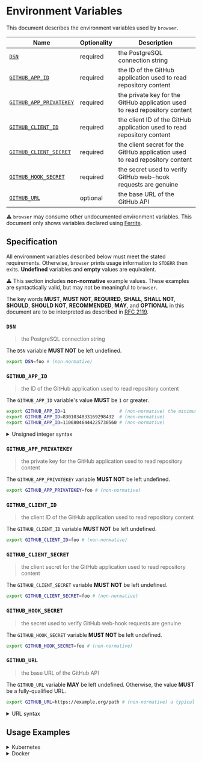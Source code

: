 # Environment Variables

This document describes the environment variables used by `browser`.

| Name                      | Optionality | Description                                                                  |
| ------------------------- | ----------- | ---------------------------------------------------------------------------- |
| [`DSN`]                   | required    | the PostgreSQL connection string                                             |
| [`GITHUB_APP_ID`]         | required    | the ID of the GitHub application used to read repository content             |
| [`GITHUB_APP_PRIVATEKEY`] | required    | the private key for the GitHub application used to read repository content   |
| [`GITHUB_CLIENT_ID`]      | required    | the client ID of the GitHub application used to read repository content      |
| [`GITHUB_CLIENT_SECRET`]  | required    | the client secret for the GitHub application used to read repository content |
| [`GITHUB_HOOK_SECRET`]    | required    | the secret used to verify GitHub web-hook requests are genuine               |
| [`GITHUB_URL`]            | optional    | the base URL of the GitHub API                                               |

⚠️ `browser` may consume other undocumented environment variables. This document
only shows variables declared using [Ferrite].

## Specification

All environment variables described below must meet the stated requirements.
Otherwise, `browser` prints usage information to `STDERR` then exits.
**Undefined** variables and **empty** values are equivalent.

⚠️ This section includes **non-normative** example values. These examples are
syntactically valid, but may not be meaningful to `browser`.

The key words **MUST**, **MUST NOT**, **REQUIRED**, **SHALL**, **SHALL NOT**,
**SHOULD**, **SHOULD NOT**, **RECOMMENDED**, **MAY**, and **OPTIONAL** in this
document are to be interpreted as described in [RFC 2119].

### `DSN`

> the PostgreSQL connection string

The `DSN` variable **MUST NOT** be left undefined.

```bash
export DSN=foo # (non-normative)
```

### `GITHUB_APP_ID`

> the ID of the GitHub application used to read repository content

The `GITHUB_APP_ID` variable's value **MUST** be `1` or greater.

```bash
export GITHUB_APP_ID=1                    # (non-normative) the minimum accepted value
export GITHUB_APP_ID=8301034833169298432  # (non-normative)
export GITHUB_APP_ID=11068046444225730560 # (non-normative)
```

<details>
<summary>Unsigned integer syntax</summary>

Unsigned integers can only be specified using decimal (base-10) notation. A
leading sign (`+` or `-`) is not supported and **MUST NOT** be specified.

Internally, the `GITHUB_APP_ID` variable is represented using an unsigned 64-bit
integer type (`uint`); any value that overflows this data-type is invalid.

</details>

### `GITHUB_APP_PRIVATEKEY`

> the private key for the GitHub application used to read repository content

The `GITHUB_APP_PRIVATEKEY` variable **MUST NOT** be left undefined.

```bash
export GITHUB_APP_PRIVATEKEY=foo # (non-normative)
```

### `GITHUB_CLIENT_ID`

> the client ID of the GitHub application used to read repository content

The `GITHUB_CLIENT_ID` variable **MUST NOT** be left undefined.

```bash
export GITHUB_CLIENT_ID=foo # (non-normative)
```

### `GITHUB_CLIENT_SECRET`

> the client secret for the GitHub application used to read repository content

The `GITHUB_CLIENT_SECRET` variable **MUST NOT** be left undefined.

```bash
export GITHUB_CLIENT_SECRET=foo # (non-normative)
```

### `GITHUB_HOOK_SECRET`

> the secret used to verify GitHub web-hook requests are genuine

The `GITHUB_HOOK_SECRET` variable **MUST NOT** be left undefined.

```bash
export GITHUB_HOOK_SECRET=foo # (non-normative)
```

### `GITHUB_URL`

> the base URL of the GitHub API

The `GITHUB_URL` variable **MAY** be left undefined. Otherwise, the value
**MUST** be a fully-qualified URL.

```bash
export GITHUB_URL=https://example.org/path # (non-normative) a typical URL for a web page
```

<details>
<summary>URL syntax</summary>

A fully-qualified URL includes both a scheme (protocol) and a hostname. URLs are
not necessarily web addresses; `https://example.org` and
`mailto:contact@example.org` are both examples of fully-qualified URLs.

</details>

## Usage Examples

<details>
<summary>Kubernetes</summary>

This example shows how to define the environment variables needed by `browser`
on a [Kubernetes container] within a Kubenetes deployment manifest.

```yaml
apiVersion: apps/v1
kind: Deployment
metadata:
  name: example-deployment
spec:
  template:
    spec:
      containers:
        - name: example-container
          env:
            - name: DSN # the PostgreSQL connection string
              value: foo
            - name: GITHUB_APP_ID # the ID of the GitHub application used to read repository content
              value: "1"
            - name: GITHUB_APP_PRIVATEKEY # the private key for the GitHub application used to read repository content
              value: foo
            - name: GITHUB_CLIENT_ID # the client ID of the GitHub application used to read repository content
              value: foo
            - name: GITHUB_CLIENT_SECRET # the client secret for the GitHub application used to read repository content
              value: foo
            - name: GITHUB_HOOK_SECRET # the secret used to verify GitHub web-hook requests are genuine
              value: foo
            - name: GITHUB_URL # the base URL of the GitHub API (optional)
              value: https://example.org/path
```

Alternatively, the environment variables can be defined within a [config map][kubernetes config map]
then referenced from a deployment manifest using `configMapRef`.

```yaml
apiVersion: v1
kind: ConfigMap
metadata:
  name: example-config-map
data:
  DSN: foo # the PostgreSQL connection string
  GITHUB_APP_ID: "1" # the ID of the GitHub application used to read repository content
  GITHUB_APP_PRIVATEKEY: foo # the private key for the GitHub application used to read repository content
  GITHUB_CLIENT_ID: foo # the client ID of the GitHub application used to read repository content
  GITHUB_CLIENT_SECRET: foo # the client secret for the GitHub application used to read repository content
  GITHUB_HOOK_SECRET: foo # the secret used to verify GitHub web-hook requests are genuine
  GITHUB_URL: https://example.org/path # the base URL of the GitHub API (optional)
---
apiVersion: apps/v1
kind: Deployment
metadata:
  name: example-deployment
spec:
  template:
    spec:
      containers:
        - name: example-container
          envFrom:
            - configMapRef:
                name: example-config-map
```

</details>

<details>
<summary>Docker</summary>

This example shows how to define the environment variables needed by `browser`
when running as a [Docker service] defined in a Docker compose file.

```yaml
service:
  example-service:
    environment:
      DSN: foo # the PostgreSQL connection string
      GITHUB_APP_ID: "1" # the ID of the GitHub application used to read repository content
      GITHUB_APP_PRIVATEKEY: foo # the private key for the GitHub application used to read repository content
      GITHUB_CLIENT_ID: foo # the client ID of the GitHub application used to read repository content
      GITHUB_CLIENT_SECRET: foo # the client secret for the GitHub application used to read repository content
      GITHUB_HOOK_SECRET: foo # the secret used to verify GitHub web-hook requests are genuine
      GITHUB_URL: https://example.org/path # the base URL of the GitHub API (optional)
```

</details>

<!-- references -->

[docker service]: https://docs.docker.com/compose/environment-variables/#set-environment-variables-in-containers
[`dsn`]: #DSN
[ferrite]: https://github.com/dogmatiq/ferrite
[`github_app_id`]: #GITHUB_APP_ID
[`github_app_privatekey`]: #GITHUB_APP_PRIVATEKEY
[`github_client_id`]: #GITHUB_CLIENT_ID
[`github_client_secret`]: #GITHUB_CLIENT_SECRET
[`github_hook_secret`]: #GITHUB_HOOK_SECRET
[`github_url`]: #GITHUB_URL
[kubernetes config map]: https://kubernetes.io/docs/tasks/configure-pod-container/configure-pod-configmap/#configure-all-key-value-pairs-in-a-configmap-as-container-environment-variables
[kubernetes container]: https://kubernetes.io/docs/tasks/inject-data-application/define-environment-variable-container/#define-an-environment-variable-for-a-container
[rfc 2119]: https://www.rfc-editor.org/rfc/rfc2119.html
